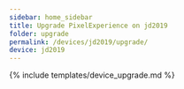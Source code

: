 ```yaml
---
sidebar: home_sidebar
title: Upgrade PixelExperience on jd2019
folder: upgrade
permalink: /devices/jd2019/upgrade/
device: jd2019
---
```

{% include templates/device_upgrade.md %}

